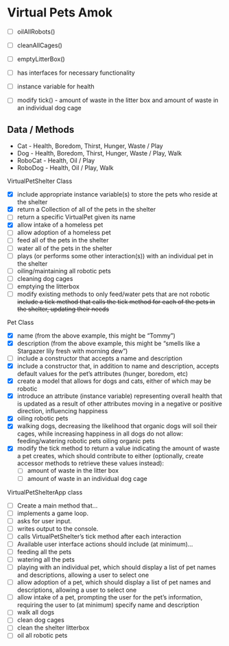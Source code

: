 # Virtual Pets Amok

- [ ] oilAllRobots()
	
- [ ] cleanAllCages()

- [ ] emptyLitterBox()

- [ ] has interfaces for necessary functionality

- [ ] instance variable for health

- [ ] modify tick() - amount of waste in the litter box and amount of waste in an individual dog cage


## Data / Methods
* Cat - Health, Boredom, Thirst, Hunger, Waste / Play
* Dog - Health, Boredom, Thirst, Hunger, Waste / Play, Walk
* RoboCat - Health, Oil  / Play
* RoboDog - Health, Oil / Play, Walk

VirtualPetShelter Class
- [x] include appropriate instance variable(s) to store the pets who reside at the shelter
- [x] return a Collection of all of the pets in the shelter
- [ ] return a specific VirtualPet given its name
- [x] allow intake of a homeless pet
- [ ] allow adoption of a homeless pet
- [ ] feed all of the pets in the shelter
- [ ] water all of the pets in the shelter
- [ ] plays (or performs some other interaction(s)) with an individual pet in the shelter
- [ ] oiling/maintaining all robotic pets
- [ ] cleaning dog cages
- [ ] emptying the litterbox
- [ ] modify existing methods to only feed/water pets that are not robotic
~~include a tick method that calls the tick method for each of the pets in the shelter, updating their needs~~

Pet Class
- [x] name (from the above example, this might be “Tommy”)
- [x] description (from the above example, this might be “smells like a Stargazer lily fresh with morning dew”)
- [ ] include a constructor that accepts a name and description
- [x] include a constructor that, in addition to name and description, accepts default values for the pet’s attributes (hunger, boredom, etc)
- [x] create a model that allows for dogs and cats, either of which may be robotic
- [x] introduce an attribute (instance variable) representing overall health that is updated as a result of other attributes moving in a negative or positive direction, influencing happiness
- [x] oiling robotic pets
- [x] walking dogs, decreasing the likelihood that organic dogs will soil their cages, while increasing happiness in all dogs
do not allow:
	feeding/watering robotic pets
	oiling organic pets
- [x] modify the tick method to return a value indicating the amount of waste a pet creates, which should contribute to either (optionally, create accessor methods to retrieve these values instead):
	- [ ] amount of waste in the litter box
	- [ ] amount of waste in an individual dog cage
	
VirtualPetShelterApp class
- [ ] Create a main method that…
- [ ] implements a game loop.
- [ ] asks for user input.
- [ ] writes output to the console.
- [ ] calls VirtualPetShelter’s tick method after each interaction
- [ ] Available user interface actions should include (at minimum)…
- [ ] feeding all the pets
- [ ] watering all the pets
- [ ] playing with an individual pet, which should display a list of pet names and descriptions, allowing a user to select one
- [ ] allow adoption of a pet, which should display a list of pet names and descriptions, allowing a user to select one
- [ ] allow intake of a pet, prompting the user for the pet’s information, requiring the user to (at minimum) specify name and description
- [ ] walk all dogs
- [ ] clean dog cages
- [ ] clean the shelter litterbox
- [ ] oil all robotic pets
